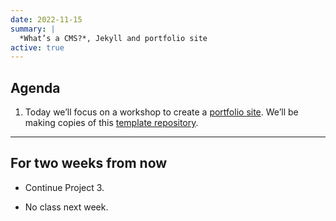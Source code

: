 ```yaml
---
date: 2022-11-15
summary: |
  *What’s a CMS?*, Jekyll and portfolio site
active: true
---
```



## Agenda
 
1. Today we’ll focus on a workshop to create a [portfolio site](https://docs.google.com/presentation/d/1cqbfOxs5CFZALVW9y3pbWom00OO1sC_-lZLEr2ZaWZM/edit?usp=sharing). We’ll be making copies of this [template repository](https://github.com/eli8527/portfolio-template).


------------



## For two weeks from now

* Continue Project 3.

* No class next week.